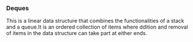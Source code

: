 ### Deques

This is a linear data structure that combines the functionalities of a stack and a queue.It is an ordered collection of items where ddition and removal of items in the data structure can take part at either ends.